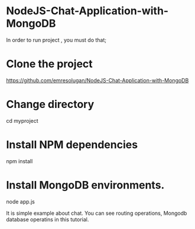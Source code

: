 # NodeJS-Chat-Application-with-MongoDB


In order to run project , you must do that;



# Clone the project
https://github.com/emresolugan/NodeJS-Chat-Application-with-MongoDB

# Change directory
cd myproject

# Install NPM dependencies
npm install

# Install MongoDB environments.

node app.js


It is simple example about chat. You can see routing operations, Mongodb database operatins in this tutorial.
